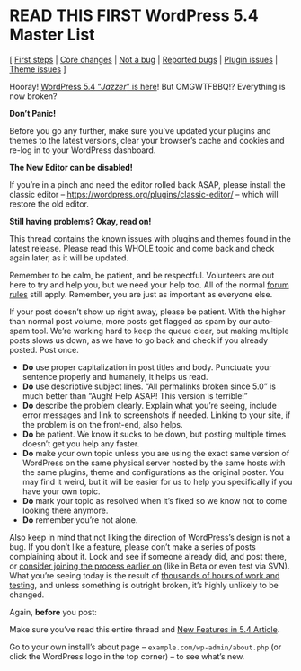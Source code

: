 # READ THIS FIRST WordPress 5.4 Master List

\[ 
[First steps]()
 | 
[Core changes]()
 | 
[Not a bug]()
 | 
[Reported bugs]()
 | 
[Plugin issues]()
 | 
[Theme issues]()
 \]

Hooray! [WordPress 5.4 “_Jazzer_” is here]()! But OMGWTFBBQ!? Everything is now broken?

**Don’t Panic!**

Before you go any further, make sure you’ve updated your plugins and themes to the latest versions, clear your browser’s cache and cookies and re-log in to your WordPress dashboard.

**The New Editor can be disabled!**

If you’re in a pinch and need the editor rolled back ASAP, please install the classic editor – https://wordpress.org/plugins/classic-editor/ – which will restore the old editor.

**Still having problems? Okay, read on!**

This thread contains the known issues with plugins and themes found in the latest release. Please read this WHOLE topic and come back and check again later, as it will be updated.

Remember to be calm, be patient, and be respectful. Volunteers are out here to try and help you, but we need your help too. All of the normal [forum rules](https://wordpress.org/support/guidelines) still apply. Remember, you are just as important as everyone else.

If your post doesn’t show up right away, please be patient. With the higher than normal post volume, more posts get flagged as spam by our auto-spam tool. We’re working hard to keep the queue clear, but making multiple posts slows us down, as we have to go back and check if you already posted. Post once.

- **Do** use proper capitalization in post titles and body. Punctuate your sentence properly and humanely, it helps us read.
- **Do** use descriptive subject lines. “All permalinks broken since 5.0” is much better than “Augh! Help ASAP! This version is terrible!”
- **Do** describe the problem clearly. Explain what you’re seeing, include error messages and link to screenshots if needed. Linking to your site, if the problem is on the front-end, also helps.
- **Do** be patient. We know it sucks to be down, but posting multiple times doesn’t get you help any faster.
- **Do** make your own topic unless you are using the exact same version of WordPress on the same physical server hosted by the same hosts with the same plugins, theme and configurations as the original poster. You may find it weird, but it will be easier for us to help you specifically if you have your own topic.
- **Do** mark your topic as resolved when it’s fixed so we know not to come looking there anymore.
- **Do** remember you’re not alone.

Also keep in mind that not liking the direction of WordPress’s design is not a bug. If you don’t like a feature, please don’t make a series of posts complaining about it. Look and see if someone already did, and post there, or [consider joining the process earlier on](https://make.wordpress.org/core/) (like in Beta or even test via SVN). What you’re seeing today is the result of [thousands of hours of work and testing](https://make.wordpress.org/core/5-4/), and unless something is outright broken, it’s highly unlikely to be changed.

Again, **before** you post:

Make sure you’ve read this entire thread and [New Features in 5.4 Article](https://wordpress.org/support/wordpress-version/version-5-4/).

Go to your own install’s about page – `example.com/wp-admin/about.php` (or click the WordPress logo in the top corner) – to see what’s new.
